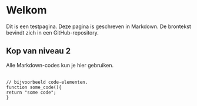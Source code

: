 # Welkom<br>
Dit is een testpagina. Deze pagina is geschreven in Markdown. De brontekst bevindt zich in een GitHub-repository.<br>
## Kop van niveau 2<br>
Alle Markdown-codes kun je hier gebruiken.<br>
<br>
```
// bijvoorbeeld code-elementen.
function some_code(){
return "some code";
}
```
